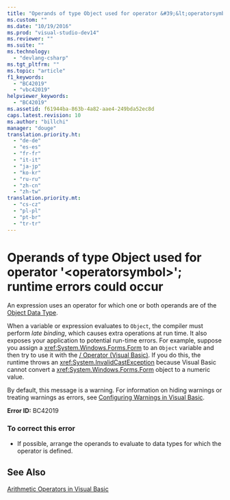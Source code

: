 ```yaml
---
title: "Operands of type Object used for operator &#39;&lt;operatorsymbol&gt;&#39;; runtime errors could occur | testtitle"
ms.custom: ""
ms.date: "10/19/2016"
ms.prod: "visual-studio-dev14"
ms.reviewer: ""
ms.suite: ""
ms.technology: 
  - "devlang-csharp"
ms.tgt_pltfrm: ""
ms.topic: "article"
f1_keywords: 
  - "BC42019"
  - "vbc42019"
helpviewer_keywords: 
  - "BC42019"
ms.assetid: f61944ba-863b-4a82-aae4-249bda52ec8d
caps.latest.revision: 10
ms.author: "billchi"
manager: "douge"
translation.priority.ht: 
  - "de-de"
  - "es-es"
  - "fr-fr"
  - "it-it"
  - "ja-jp"
  - "ko-kr"
  - "ru-ru"
  - "zh-cn"
  - "zh-tw"
translation.priority.mt: 
  - "cs-cz"
  - "pl-pl"
  - "pt-br"
  - "tr-tr"
---
```

# Operands of type Object used for operator &#39;&lt;operatorsymbol&gt;&#39;; runtime errors could occur
An expression uses an operator for which one or both operands are of the [Object Data Type](../Topic/Object%20Data%20Type.md).  
  
 When a variable or expression evaluates to `Object`, the compiler must perform *late binding*, which causes extra operations at run time. It also exposes your application to potential run-time errors. For example, suppose you assign a <xref:System.Windows.Forms.Form> to an `Object` variable and then try to use it with the [/ Operator (Visual Basic)](../Topic/-%20Operator%20\(Visual%20Basic\)3.md). If you do this, the runtime throws an <xref:System.InvalidCastException> because Visual Basic cannot convert a <xref:System.Windows.Forms.Form> object to a numeric value.  
  
 By default, this message is a warning. For information on hiding warnings or treating warnings as errors, see [Configuring Warnings in Visual Basic](../ide/configuring-warnings-in-visual-basic.md).  
  
 **Error ID:** BC42019  
  
### To correct this error  
  
-   If possible, arrange the operands to evaluate to data types for which the operator is defined.  
  
## See Also  
 [Arithmetic Operators in Visual Basic](../Topic/Arithmetic%20Operators%20in%20Visual%20Basic.md)